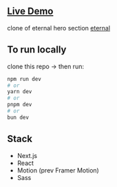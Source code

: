 ## [Live Demo](https://grid.frhn.me/)

clone of eternal hero section [eternal](https://www.eternal.com/)

## To run locally

clone this repo -> then run:

```bash
npm run dev
# or
yarn dev
# or
pnpm dev
# or
bun dev
```

## Stack

- Next.js
- React
- Motion (prev Framer Motion)
- Sass